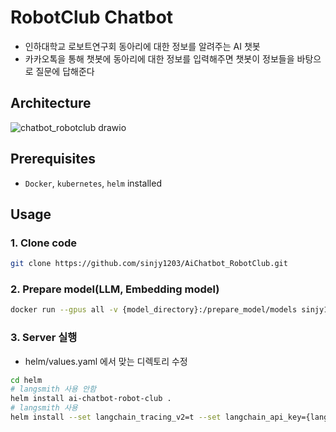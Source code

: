 # RobotClub Chatbot
- 인하대학교 로보트연구회 동아리에 대한 정보를 알려주는 AI 챗봇
- 카카오톡을 통해 챗봇에 동아리에 대한 정보를 입력해주면 챗봇이 정보들을 바탕으로 질문에 답해준다
## Architecture
![chatbot_robotclub drawio](https://github.com/sinjy1203/AiChatbot_RobotClub/assets/52316531/b8e87302-e2f2-43c0-8f65-60c3c143b16d)
## Prerequisites
- `Docker`, `kubernetes`, `helm` installed
## Usage
### 1. Clone code
```bash
git clone https://github.com/sinjy1203/AiChatbot_RobotClub.git
```
### 2. Prepare model(LLM, Embedding model)
```bash
docker run --gpus all -v {model_directory}:/prepare_model/models sinjy1203/prepare-model
```
### 3. Server 실행
- helm/values.yaml 에서 맞는 디렉토리 수정
```bash
cd helm
# langsmith 사용 안함
helm install ai-chatbot-robot-club .
# langsmith 사용
helm install --set langchain_tracing_v2=t --set langchain_api_key={langsmith_api_key} ai-chatbot-robot-club .
```
